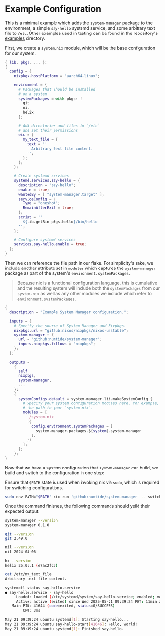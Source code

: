 # Example Configuration

This is a minimal example which adds the `system-manager` package to the environment, a simple
`say-hello` systemd service, and some arbitrary text file to `/etc`. Other examples used in testing
can be found in the repository's [examples](https://github.com/numtide/system-manager/tree/main/examples) directory.

First, we create a `system.nix` module, which will be the base configuration for our system.

```nix
{ lib, pkgs, ... }:
{
  config = {
    nixpkgs.hostPlatform = "aarch64-linux";

    environment = {
      # Packages that should be installed
      # on a system
      systemPackages = with pkgs; [
        git
        nil
        helix
      ];

      # Add directories and files to `/etc`
      # and set their permissions
      etc = {
        my_text_file = {
          text = ''
            Arbitrary text file content.
          '';
        };
      };
    };

    # Create systemd services
    systemd.services.say-hello = {
      description = "say-hello";
      enable = true;
      wantedBy = [ "system-manager.target" ];
      serviceConfig = {
        Type = "oneshot";
        RemainAfterExit = true;
      };
      script = ''
        ${lib.getBin pkgs.hello}/bin/hello
      '';
    };

    # Configure systemd services
    services.say-hello.enable = true;
  };
}
```

Then we can reference the file path in our flake. For simplicity's sake, we include another
attribute set in `modules` which captures the `system-manager` package as part of the system's
`environment.systemPackages`.

> Because nix is a functional configuration language, this is cumulative
> and the resulting system will include both the `systemPackages` from our `system.nix` as well as
> any other modules we include which refer to `environment.systemPackages`.

```nix
{
  description = "Example System Manager configuration.";

  inputs = {
    # Specify the source of System Manager and Nixpkgs.
    nixpkgs.url = "github:nixos/nixpkgs/nixos-unstable";
    system-manager = {
      url = "github:numtide/system-manager";
      inputs.nixpkgs.follows = "nixpkgs";
    };
  };

  outputs =
    {
      self,
      nixpkgs,
      system-manager,
      ...
    }:
    {
      systemConfigs.default = system-manager.lib.makeSystemConfig {
        # Specify your system configuration modules here, for example,
        # the path to your `system.nix`.
        modules = [
          ./system.nix
          ({
            config.environment.systemPackages = [
              system-manager.packages.${system}.system-manager
            ];
          })
        ];
      };
    };
}
```

Now that we have a system configuration that `system-manager` can build, we build and switch
to the configuration in one step:

Ensure that `$PATH` state is used when invoking nix via `sudo`, which is required for switching configurations.

```sh
sudo env PATH="$PATH" nix run 'github:numtide/system-manager' -- switch --flake '.#ubuntu'
```

Once the command finishes, the following commands should yeild their expected output:

```sh
system-manager --version
system-manager 0.1.0

git --version
git 2.49.0

nil --version
nil 2024-08-06

hx --version
helix 25.01.1 (e7ac2fcd)

cat /etc/my_text_file
Arbitrary text file content.

systemctl status say-hello.service
● say-hello.service - say-hello
     Loaded: loaded (/etc/systemd/system/say-hello.service; enabled; vendor preset: enabled)
     Active: active (exited) since Wed 2025-05-21 09:39:24 PDT; 11min ago
   Main PID: 41644 (code=exited, status=0/SUCCESS)
        CPU: 3ms

May 21 09:39:24 ubuntu systemd[1]: Starting say-hello...
May 21 09:39:24 ubuntu say-hello-start[41646]: Hello, world!
May 21 09:39:24 ubuntu systemd[1]: Finished say-hello.
```
